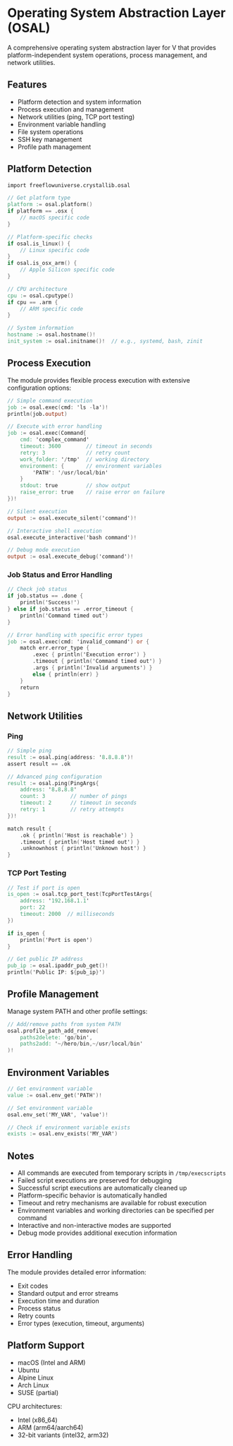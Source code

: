 # Operating System Abstraction Layer (OSAL)

A comprehensive operating system abstraction layer for V that provides platform-independent system operations, process management, and network utilities.

## Features

- Platform detection and system information
- Process execution and management
- Network utilities (ping, TCP port testing)
- Environment variable handling
- File system operations
- SSH key management
- Profile path management

## Platform Detection

```v
import freeflowuniverse.crystallib.osal

// Get platform type
platform := osal.platform()
if platform == .osx {
    // macOS specific code
}

// Platform-specific checks
if osal.is_linux() {
    // Linux specific code
}
if osal.is_osx_arm() {
    // Apple Silicon specific code
}

// CPU architecture
cpu := osal.cputype()
if cpu == .arm {
    // ARM specific code
}

// System information
hostname := osal.hostname()!
init_system := osal.initname()!  // e.g., systemd, bash, zinit
```

## Process Execution

The module provides flexible process execution with extensive configuration options:

```v
// Simple command execution
job := osal.exec(cmd: 'ls -la')!
println(job.output)

// Execute with error handling
job := osal.exec(Command{
    cmd: 'complex_command'
    timeout: 3600        // timeout in seconds
    retry: 3             // retry count
    work_folder: '/tmp'  // working directory
    environment: {       // environment variables
        'PATH': '/usr/local/bin'
    }
    stdout: true         // show output
    raise_error: true    // raise error on failure
})!

// Silent execution
output := osal.execute_silent('command')!

// Interactive shell execution
osal.execute_interactive('bash command')!

// Debug mode execution
output := osal.execute_debug('command')!
```

### Job Status and Error Handling

```v
// Check job status
if job.status == .done {
    println('Success!')
} else if job.status == .error_timeout {
    println('Command timed out')
}

// Error handling with specific error types
job := osal.exec(cmd: 'invalid_command') or {
    match err.error_type {
        .exec { println('Execution error') }
        .timeout { println('Command timed out') }
        .args { println('Invalid arguments') }
        else { println(err) }
    }
    return
}
```

## Network Utilities

### Ping

```v
// Simple ping
result := osal.ping(address: '8.8.8.8')!
assert result == .ok

// Advanced ping configuration
result := osal.ping(PingArgs{
    address: '8.8.8.8'
    count: 3        // number of pings
    timeout: 2      // timeout in seconds
    retry: 1        // retry attempts
})!

match result {
    .ok { println('Host is reachable') }
    .timeout { println('Host timed out') }
    .unknownhost { println('Unknown host') }
}
```

### TCP Port Testing

```v
// Test if port is open
is_open := osal.tcp_port_test(TcpPortTestArgs{
    address: '192.168.1.1'
    port: 22
    timeout: 2000  // milliseconds
})

if is_open {
    println('Port is open')
}

// Get public IP address
pub_ip := osal.ipaddr_pub_get()!
println('Public IP: ${pub_ip}')
```

## Profile Management

Manage system PATH and other profile settings:

```v
// Add/remove paths from system PATH
osal.profile_path_add_remove(
    paths2delete: 'go/bin',
    paths2add: '~/hero/bin,~/usr/local/bin'
)!
```

## Environment Variables

```v
// Get environment variable
value := osal.env_get('PATH')!

// Set environment variable
osal.env_set('MY_VAR', 'value')!

// Check if environment variable exists
exists := osal.env_exists('MY_VAR')
```

## Notes

- All commands are executed from temporary scripts in `/tmp/execscripts`
- Failed script executions are preserved for debugging
- Successful script executions are automatically cleaned up
- Platform-specific behavior is automatically handled
- Timeout and retry mechanisms are available for robust execution
- Environment variables and working directories can be specified per command
- Interactive and non-interactive modes are supported
- Debug mode provides additional execution information

## Error Handling

The module provides detailed error information:

- Exit codes
- Standard output and error streams
- Execution time and duration
- Process status
- Retry counts
- Error types (execution, timeout, arguments)

## Platform Support

- macOS (Intel and ARM)
- Ubuntu
- Alpine Linux
- Arch Linux
- SUSE (partial)

CPU architectures:
- Intel (x86_64)
- ARM (arm64/aarch64)
- 32-bit variants (intel32, arm32)

